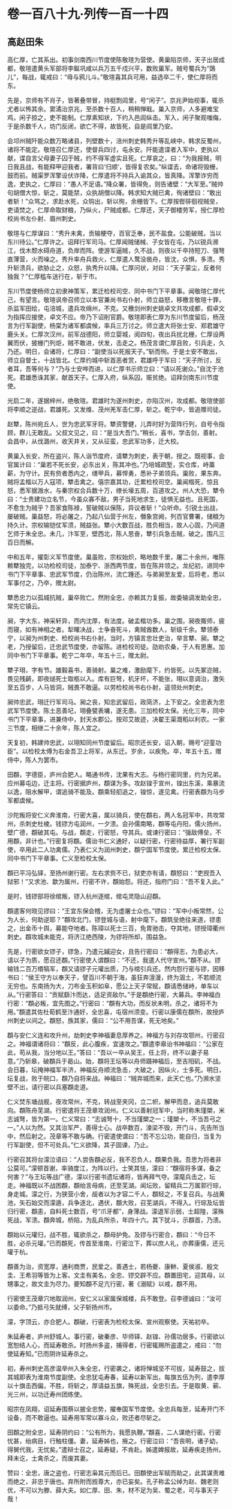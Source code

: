 # 卷一百八十九·列传一百一十四

## 高赵田朱

高仁厚，亡其系出。初事剑南西川节度使陈敬瑄为营使。黄巢陷京师，天子出居成都，敬瑄遣黄头军部将李鋋巩咸以兵万五千戍兴平，数败巢军。贼号蜀兵为“鵶儿”，每战，辄戒曰：“毋与鸦儿斗。”敬瑄喜其兵可用，益选卒二千，使仁厚将而东。

先是，京师有不肖子，皆著叠带冒，持梃剽闾里，号“闲子”。京兆尹始视事，辄杀尤者以怖其余。窦潏治京兆，至杀数十百人，稍稍惮戢。巢入京师，人多避难宝鸡，闲子掠之，吏不能制。仁厚素知状，下约入邑闾纵击。军入，闲子聚观嗤侮，于是杀数千人，坊门反闭，欲亡不得，故皆死，自是闾里乃安。

会邛州贼阡能众数万略诸县，列壁数十，涪州刺史韩秀升等乱峡中，韩求反蜀州，诸将不能定。敬瑄召仁厚还，使督兵四讨，屯永安。阡能遣谍者入军中，吏执以献，谍自言父母妻子囚于贼，约不得军虚实且死。仁厚哀之，曰：“为我报贼，明日我且战，有能释甲迎我者，署背曰‘归顺’，皆得复农矣。”纵谍去，命诸将毁栅，鼓而前。贼渠罗浑擎设伏诈降，仁厚遣将不持兵入谕其众，皆真降。浑擎诈穷而逸，吏执之，仁厚曰：“愚人不足语。”降众署，皆得免，则告诸壁：“大军至。”贼帅句胡僧大惊，斩之，莫能禁，众执胡僧以降。韩求知大贼已禽，徇诸壁曰：“敢出者斩！”众骂之，求赴水死，众钩出，斩以徇，余栅皆下。仁厚按辔徘徊视贼垒，吏请焚之，仁厚命取财粮，乃纵火，尸贼成都。仁厚还，天子御楼劳军，授仁厚检校尚书左仆射、眉州刺史。

敬瑄与仁厚谋曰：“秀升未禽，贡输梗夺，百官乏奉，民不盐食。公能破贼，当以东川待公。”仁厚许之。诏拜行军司马。仁厚闻贼储械、子女皆在屯，乃以锐兵濒江，伐木颓水碍舟道，负岸而阵。使游军逼贼，久不战，则夜以千卒持短刀、强弩直薄营，火而噪之。秀升率舟兵救火，仁厚遣人鹜没凿舟，皆沈，众惧，多溃。秀升斩溃兵，欲胁止之，众怒，执秀升以降。仁厚问状，对曰：“天子蒙尘，反者何独我？”仁厚槛车送行在，斩于市。

东川节度使杨师立初隶神策军，累迁检校司空、同中书门下平章事。闻敬瑄仁厚代己，有望言。敬瑄讽帝召师立以本官兼尚书右仆射，师立益怒，移檄言敬瑄十罪，杀监军田绘，屯涪城，遣兵攻绵州，不克。又檄剑州刺史姚卓文共攻成都，假卓文为指挥应接使，卓文不应。帝乃下诏削官爵。敬瑄即表仁厚为东川节度留后，杨茂言为行军副使，杨棠为诸军都虞候，率兵三万讨之。师立遣大将张士安、郑君雄守鹿头关。仁厚次汉州，前军战德阳，师立婴城，阅四旬，夜出兵扰北栅，仁厚设两翼而伏，披栅门列炬，贼不敢进，伏发，击走之。杨茂言谓仁厚且败，引兵走，久乃还。明日，会诸将，仁厚曰：“副使当以死报天子。”斩而徇。于是士安不敢出，师立自督士，十战皆北。仁厚约城中斩首恶者赏，君雄呼于军曰：“天子所讨，反者耳，吾等何与？”乃与士安哗而进，以仁厚书示师立曰：“请以死谢众。”自沈于池死。君雄悉诛其家，献首天子。仁厚入府，纵系囚，赈贫绝。诏拜剑南东川节度使。

光启二年，遂据梓州，绝敬瑄。君雄时为遂州刺史，亦陷汉州，攻成都。敬瑄使部将李顺之逆战，君雄死。又发维、茂州羌军击仁厚，斩之。乾宁中，皆追赠司徒。

赵犨，陈州宛丘人，世为忠武军牙将。犨资警健，儿弄时好为营阵行列，自号令指顾，群儿无敢乱。父叔文见之，曰：“是当大吾门。”稍长，喜书，学击剑，善射。会昌中，从伐潞州，收天井关，又从征蛮，忠武军功多，迁大校。

黄巢入长安，所在盗兴，陈人诣节度府，请犨为刺史，表于朝，授之。既视事，会官属计曰：“巢若不死长安，必东出关，陈其冲也。”乃培城疏堑，实仓库，峙藁薪，为守计。民有赀者悉内之，缮甲兵，募悍勇，悉补子弟领兵。巢败，果东奔。贼将孟楷以万人寇项，犨击禽之。僖宗嘉其功，迁累检校司空。巢闻楷死，惊且怒，悉军据溵水，与秦宗权合兵数十万，缭长壕五周，百道攻之。州人大恐，犨令曰：“士贵建功立名节，今虽众寡不敌，男子当死地求生，徒惧无益也。且死国，不愈生为贼乎？吾家食陈禄，誓破贼以保陈，异议者斩！”众听命。引锐士出战，屡破贼。巢益怒，将必屠之，乃起八仙营于州左，僭象宫阙，列百官曹署，储粮为持久计。宗权输铠仗军须，贼益张。犨小大数百战，胜负相当，故人心固，乃间道乞师于朱全忠。未几，汴军至，壁西北，陈人思奋，犨引兵急击贼，破之。围凡三百日而解。

中和五年，擢彰义军节度使。巢虽败，宗权始炽，略地数千里，屠二十余州，唯陈赖犨独完，以功检校司徒，加泰宁、浙西两节度，皆在陈并领之。龙纪初，进同中书门下平章事、忠武军节度，仍治陈州，流亡踵还。与弟昶至友爱，后将老，悉以军事付之，乃卒，赠太尉。

犨悉忠力以孤城抗贼，巢卒败亡。然附全忠，亦赖其力复振，故委输调发助全忠，常先它镇云。

昶，字大东，神采轩异，而内沈厚，有法度。破孟楷功多。巢之围，昶夜掫师，疲而寝，如有神相之者。犁曙决战，士争奋死斗，禽贼酋数人，斩级千余。犨领泰宁，以昶为州刺史、检校尚书右仆射。当时，方镇言忠壮吏治，举言犨、昶。犨之老，乃授留后，迁忠武节度使，亦留陈。进检校司徒。劭劝农桑，于人有恩惠。加同中书门下平章事。乾宁二年卒，年五十三，赠太尉。

犨子珝，字有节。雄毅喜书，善骑射。巢之难，激励麾下，约皆死。以先冢迩贼，畏见残齮，即夜缒死士取柩以入。库有巨弩，机牙坏，不能张，珝以意调治，激矢至五百步，人马皆洞，贼畏不敢逼。以劳检校尚书右仆射，遥领处州刺史。

昶帅忠武，珝迁行军司马。昶之丧，知忠武留后，政简济，上下安之。全忠表为忠武军节度使。陈土恶善圮，珝叠甓表墉，遂无患。三加检校太保。光化三年，同中书门下平章事，进兼侍中，封天水郡公。按邓艾故迹，决翟王渠溉稻以利农。一家三节度，相继二十余年，陈人宜之。

天复初，韩建帅忠武，以珝知同州节度留后。昭宗还长安，诏入朝，赐号“迎銮功臣”。以检校太傅为右金吾卫上将军，从东迁。岁余，以疾免。卒，年五十五，赠侍中，陈人为罢市。

田頵，字德臣，庐州合肥人。略通书传，沈果有大志。与杨行密同里，约为兄弟。应州募屯边，迁主将。行密据庐州，頵谋为多。攻赵锽于宣州，锽出东溪，乘暴流以逸，阻水解甲，谓追骑不能及。頵乘轻舠追之，锽惊，遂见禽。行密表頵为马步军都虞候。

沙陀叛将安仁义奔淮南，行密大喜，属以骑兵，使在頵右，两人名冠军中，共攻常州，杀刺史杜棱。钱镠方屯润州，一夕溃。会孙儒南略，頵等屯丹阳，儒火扬州，壁广德，頵破其屯。与战，頵走，行密怒，夺其兵。或谏行密曰：“强敌傅垒，不用頵，非计也。”行密复将頵。儒诒书仁义通好，以疑行密，行密待益厚，署行军副使，卒用此二人功禽儒。乃表仁义为润州刺史，頵宁国军节度使。累迁检校太保、同中书门下平章事。仁义至检校太保。

頵已平冯弘铎，至扬州谢行密。左右求赀不已，狱吏亦有请，頵怒曰：“吏觊吾入狱邪！”又求池、歙为属州，行密不许，頵始怨。将还，指府门曰：“吾不复入此。”

是时，钱镠部将徐绾叛，镠入杭州逐绾，绾屯灵隐山迎頵。

頵遣客何晓见镠曰：“王宜东保会稽，无为虚屠士众也。”镠曰：“军中小叛常然，公为人长，何助逆耶？”頵攻北门，镠登城与语，射中麾下。頵筑垒绝往来道，镠患之，出金币十舆，募能夺地者。陈璋以死士三百，免胄驰击，夺其地，镠授璋衢州刺史。頵攻城未能克，将济江绝西陵，为镠将所却，围益急。

先是，行密欲女镠子，镠急，乃遣元鏚迎女，且告行密曰：“頵得志，为患必大，请以子为质，愿召还頵。”行密使人谓頵曰：“不还，我遣人代守宣州。”頵不从。镠输钱二百万缗犒军，頵又请镠子元瓘出质，乃与绾引兵还。然内怨行密与镠，因移书曰：“侯王守方以奉天子，譬百川不朝于海，虽狂奔澶漫，终为涸土，不若顺流无穷也。东南扬为大，刀布金玉积如阜，愿公上天子常赋，頵请悉储峙，单车以从。”行密答曰：“贡赋繇汴而达，适足资敌尔。”于是頵绝行密，大募兵。李神福白行密：“頵必叛，宜先图之。”行密曰：“頵有大功，而反状未明，杀之，诸将不为用。”頵遣其佐杜荀鹤至汴通好，全忠喜，屯宿州须变。行密以康儒在頵所，故授庐州刺史以间之。頵怒，族其家，儒曰：“公不用吾谋，死无地矣。”

頵与安仁义连和攻升州，劫刺史李神福妻息厚养之。神福方与刘存攻鄂州，行密召之。神福谓诸将曰：“頵反，此心腹疾，宜速攻之。”頵遣李皋诒书神福曰：“公家在此，苟从我，当分地以王。”答曰：“吾以一卒从吴王，任上将，终不以妻子易意。”乃斩皋，破頵兵于曷山。始，頵将王坛等以舟师蹑神福后，至吉阳矶，不战。会日暮，坛掩神福军半济，神福反舟顺流急击，大破之，因纵火，士多死。明日，坛复战，败于皖口，頵乃自将来战。神福曰：“贼弃城而来，此天亡也。”乃濒水坚壁不出，请行密以兵塞頵走道。

仁义焚东塘战舰，夜攻常州，不克，转战至夹冈，立二帜，解甲而息，追兵莫敢向。頵陈舟芜湖。行密遣将王茂章攻润州。仁义以善射冠军中，当时称朱瑾槊，米志诚弩，皆为第一。仁义常曰：“志诚弩十，不当瑾槊之一；瑾槊十，不当吾弓之一。”人以为然。又其治军严，善得士心。战卒数百，濠梁不毁，开门斗，先告所当中，然后射之。茂章等不敢与确。行密遣使谓曰：“吾不忘公功，能自归，当复为行军副使，但不可处兵。”仁义欲降，其子固谏，乃止。

行密召其将台濛泣语曰：“人尝告頵必反，我不忍负人，頵果负我。吾思为将者非公莫可。”濛顿首谢，率骑度江，为阵以行。士笑其怯，濛曰：“頵宿将多谋，备之何害？”与王坛等战广德，濛以行密书遗坛诸将，皆再拜气夺。濛麾兵击之，坛走。神福既以不战困頵，頵绐言母病，还至芜湖。闻坛败，留精兵二万属郭行琮，身走城。濛之行，为狭营小舍，觇者以为才容二千人，頵轻之，不复召兵。与战黄池，矢石始交而濛遁，兵争逐北，遇伏，頵大败，召芜湖兵，不得入。行琮及坛皆归行密，頵恚，自料死士数百，号“爪牙都”，身薄战。濛退军示弱，士超隍，濛殊死战，军溃。頵奔城，桥陷，为乱兵所杀，年四十六。其下犹斗，示頵首，乃溃。

頵始以元瓘归，战不胜，辄欲杀之，頵母护免。及镠与行密合，頵曰：“今日不胜，必杀元瓘。”已而頵死，传首至淮南，行密泣下，葬以庶人礼，亦葬康儒，还元瓘于杭。

頵善为治，资宽厚，通利商贾，民爱之。善遇士，若杨夔、康軿、夏侯淑、殷文圭、王希羽等皆为上客。文圭有美名，全忠、镠交辟不应。頵置田宅，迎其母，以甥事之，故文圭为尽力。夔知頵不足亢行密，著《溺赋》以戒，頵不用。

行密使王茂章穴地取润州，安仁义以家属保城楼，兵不敢登。召李德诚曰：“汝可以委命。”乃抵弓矢就缚，父子斩扬州市。

濛，字顶云，亦合肥人。頵破，行密表为检校太保、宣州观察使。天祐初卒。

朱延寿者，庐州舒城人。事行密，破秦彦、毕师铎、赵锽、孙儒功居多。行密欲以宽恕结人心，而延寿敢杀。时扬州多盗，捕得者，行密辄赐所盗遣之，戒曰：“勿使延寿知。”已而阴许延寿杀之。

初，寿州刺史高彦温举州入朱全忠，行密袭之，诸将惮城坚不可拔，延寿鼓之，拔其城即表为淮南节度副使。全忠犹屯寿春，延寿以新军出，每旗五伍为列，遣李厚以十旗击西偏，不胜，将斩之，厚请益五旗，殊死战，全忠引去。于是取黄、蕲、光三州，以功迁寿州团练使。

昭宗在凤翔，诏延寿围蔡以披全忠势，擢奉国军节度使。全忠兵每至，延寿开门不设备，而不敢逼也。延寿用军常以寡斗众，败还者尽斩之。

田頵之附全忠，延寿阴约曰：“公有所为，我愿执鞭。”頵喜，二人谋绝行密。行密忧甚，绐病目，行触柱僵。妻，延寿姊也，掖之。行密泣曰：“吾丧明，诸子幼，得舅代我，无忧矣。”遣辩士召之，延寿疑，不肯赴。姊遣婢报故，延寿疾走扬州，拜未讫，士禽杀之，而废其妻。

赞曰：全忠，唐之盗也，行密志枭其元而后已。田頵使出军赋而助之，此其谋责难而绝之，非忠于唐也。弃所附而觊尊大，亦已妄矣。孔子称孟公绰为赵、魏老则优，不可以为滕、薛大夫。如仁厚、田、朱，材不足为吴、蜀之老，可与事天子哉！
